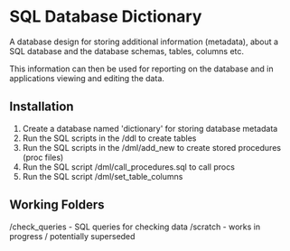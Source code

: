 # SQL Database Dictionary

A database design for storing additional information (metadata), about a SQL database and the database schemas, tables, columns etc.

This information can then be used for reporting on the database and in applications viewing and editing the data.

## Installation

1. Create a database named 'dictionary' for storing database metadata
2. Run the SQL scripts in the /ddl to create tables
3. Run the SQL scripts in the /dml/add_new to create stored procedures (proc files)
4. Run the SQL script /dml/call_procedures.sql to call procs
5. Run the SQL script /dml/set_table_columns

## Working Folders

/check_queries - SQL queries for checking data
/scratch - works in progress / potentially superseded

